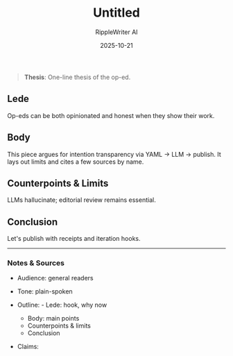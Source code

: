 ﻿---
layout: post
title: "Untitled"
author: "RippleWriter AI"
date: 2025-10-21
categories: [oped]
tags: [ripplewriter]
permalink: /posts/untitled/
---

> **Thesis**: One-line thesis of the op-ed.


## Lede
Op-eds can be both opinionated and honest when they show their work.



## Body
This piece argues for intention transparency via YAML → LLM → publish.
        It lays out limits and cites a few sources by name.



## Counterpoints & Limits
LLMs hallucinate; editorial review remains essential.



## Conclusion
Let's publish with receipts and iteration hooks.


---

### Notes & Sources
- Audience: general readers
- Tone: plain-spoken
- Outline: - Lede: hook, why now
  - Body: main points
  - Counterpoints & limits
  - Conclusion
  
- Claims:
